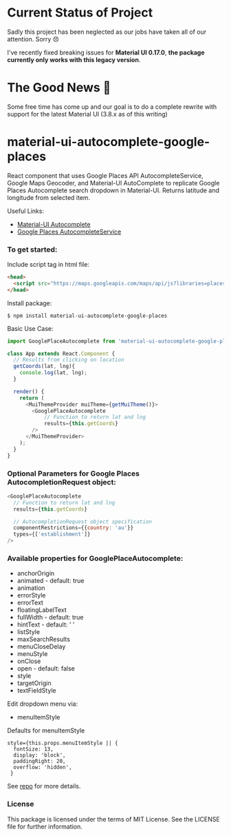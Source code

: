 # Current Status of Project
Sadly this project has been neglected as our jobs have taken all of our attention. Sorry 😞

I've recently fixed breaking issues for **Material UI 0.17.0**, **the package currently only works with this legacy version**.

# The Good News 🎉
Some free time has come up and our goal is to do a complete rewrite with support for the latest Material UI (3.8.x as of this writing)

# material-ui-autocomplete-google-places

React component that uses Google Places API AutocompleteService, Google Maps Geocoder, and Material-UI AutoComplete to replicate Google Places Autocomplete search dropdown in Material-UI. Returns latitude and longitude from selected item.

Useful Links:
* [Material-UI Autocomplete](http://www.material-ui.com/#/components/auto-complete)
* [Google Places AutocompleteService](https://developers.google.com/maps/documentation/javascript/reference#AutocompleteService)

### To get started:

Include script tag in html file:
```html
<head>
  <script src="https://maps.googleapis.com/maps/api/js?libraries=places"></script>
</head>
```

Install package:

```
$ npm install material-ui-autocomplete-google-places
```


Basic Use Case:
```js
import GooglePlaceAutocomplete from 'material-ui-autocomplete-google-places';

class App extends React.Component {
  // Results from clicking on location
  getCoords(lat, lng){
    console.log(lat, lng);
  }

  render() {
    return (
      <MuiThemeProvider muiTheme={getMuiTheme()}>
        <GooglePlaceAutocomplete
        	// Function to return lat and lng
        	results={this.getCoords}
        />
      </MuiThemeProvider>
    );
  }
}
```

### Optional Parameters for Google Places AutocompletionRequest object:

```js
<GooglePlaceAutocomplete
  // Function to return lat and lng
  results={this.getCoords}

  // AutocompletionRequest object specification
  componentRestrictions={{country: 'au'}}
  types={['establishment']}
/>
```

### Available properties for GooglePlaceAutocomplete:

* anchorOrigin
* animated - default: true
* animation
* errorStyle
* errorText
* floatingLabelText
* fullWidth - default: true
* hintText - default: ' '
* listStyle
* maxSearchResults
* menuCloseDelay
* menuStyle
* onClose
* open - default: false
* style
* targetOrigin
* textFieldStyle

Edit dropdown menu via:

* menuItemStyle

Defaults for menuItemStyle
```
style={this.props.menuItemStyle || {
  fontSize: 13,
  display: 'block',
  paddingRight: 20,
  overflow: 'hidden',
 }
```
See [repo](https://github.com/sautumn/material-ui-autocomplete-google-places) for more details.


### License
This package is licensed under the terms of MIT License. See the LICENSE file for further information.
